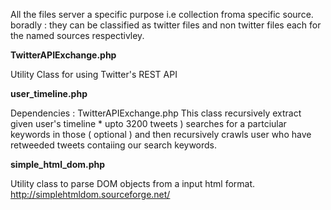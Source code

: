 All the files server a specific purpose i.e collection froma  specific source.
boradly : they can be classified as twitter files and non twitter files each for the named sources respectivley.


**TwitterAPIExchange.php**


Utility Class for using Twitter's REST API

**user_timeline.php** 

Dependencies : TwitterAPIExchange.php
This class recursively extract given user's timeline * upto 3200 tweets ) searches for a partciular keywords in those ( optional ) and then recursively crawls user who have retweeded tweets contaiing our search keywords.

**simple_html_dom.php**


Utility class to parse DOM objects from a input html format.
http://simplehtmldom.sourceforge.net/

